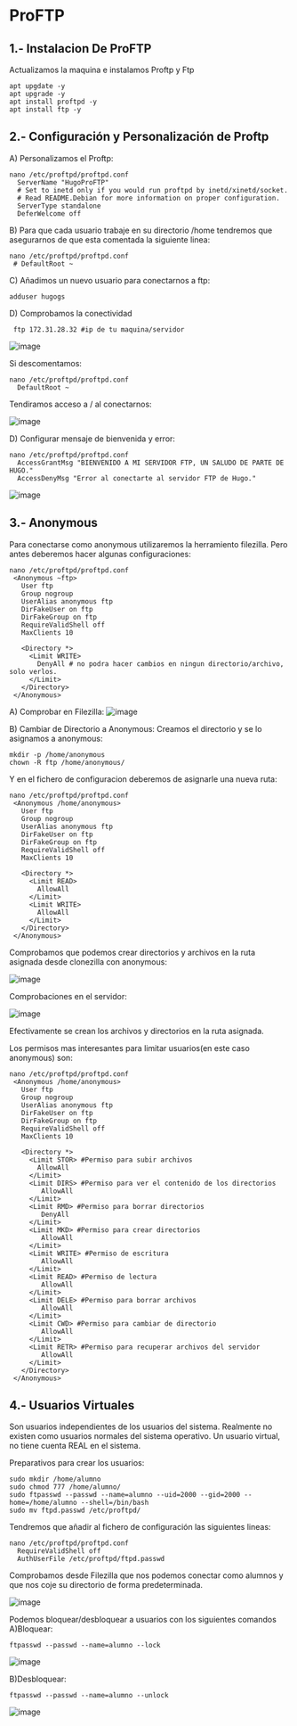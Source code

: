 # ProFTP


## 1.- Instalacion De ProFTP
Actualizamos la maquina e instalamos Proftp y Ftp
```
apt upgdate -y
apt upgrade -y
apt install proftpd -y
apt install ftp -y
```

## 2.- Configuración y Personalización de Proftp
A) Personalizamos el Proftp:
```
nano /etc/proftpd/proftpd.conf
  ServerName "HugoProFTP"
  # Set to inetd only if you would run proftpd by inetd/xinetd/socket.
  # Read README.Debian for more information on proper configuration.
  ServerType standalone
  DeferWelcome off
```
B) Para que cada usuario trabaje en su directorio /home tendremos que asegurarnos de que esta comentada la siguiente linea:
```
nano /etc/proftpd/proftpd.conf
 # DefaultRoot ~
```
C) Añadimos un nuevo usuario para conectarnos a ftp:
```
adduser hugogs
```
D) Comprobamos la conectividad
```
 ftp 172.31.28.32 #ip de tu maquina/servidor
```
![image](https://github.com/HugoGonzalezSalas/Proftpd/assets/114906900/f1058cb8-f415-4088-b877-2a09708e1124)

Si descomentamos:
```
nano /etc/proftpd/proftpd.conf
  DefaultRoot ~
```
Tendiramos acceso a / al conectarnos:

![image](https://github.com/HugoGonzalezSalas/Proftpd/assets/114906900/68086a48-dc99-4626-91b1-6d5b22d1d2ab)

D) Configurar mensaje de bienvenida y error:
```
nano /etc/proftpd/proftpd.conf
  AccessGrantMsg "BIENVENIDO A MI SERVIDOR FTP, UN SALUDO DE PARTE DE HUGO."
  AccessDenyMsg "Error al conectarte al servidor FTP de Hugo."
```
![image](https://github.com/HugoGonzalezSalas/Proftpd/assets/114906900/5edde289-e29d-4e54-9111-6d95dffb8549)

## 3.- Anonymous

Para conectarse como anonymous utilizaremos la herramiento filezilla. Pero antes deberemos hacer algunas configuraciones:
```
nano /etc/proftpd/proftpd.conf
 <Anonymous ~ftp>
   User ftp
   Group nogroup
   UserAlias anonymous ftp
   DirFakeUser on ftp
   DirFakeGroup on ftp
   RequireValidShell off
   MaxClients 10

   <Directory *>
     <Limit WRITE>
       DenyAll # no podra hacer cambios en ningun directorio/archivo, solo verlos.
     </Limit>
   </Directory>
 </Anonymous>
```
A) Comprobar en Filezilla:
![image](https://github.com/HugoGonzalezSalas/Proftpd/assets/114906900/440a2ea5-1269-4efb-a34b-3b6fe556141a)

B) Cambiar de Directorio a Anonymous:
Creamos el directorio y se lo asignamos a anonymous:
```
mkdir -p /home/anonymous
chown -R ftp /home/anonymous/
```
Y en el fichero de configuracion deberemos de asignarle una nueva ruta:
```
nano /etc/proftpd/proftpd.conf
 <Anonymous /home/anonymous>
   User ftp
   Group nogroup
   UserAlias anonymous ftp
   DirFakeUser on ftp
   DirFakeGroup on ftp
   RequireValidShell off
   MaxClients 10

   <Directory *>
     <Limit READ>
       AllowAll
     </Limit>
     <Limit WRITE>
       AllowAll
     </Limit>
   </Directory>
 </Anonymous>
```
Comprobamos que podemos crear directorios y archivos en la ruta asignada desde clonezilla con anonymous:

![image](https://github.com/HugoGonzalezSalas/Proftpd/assets/114906900/b419445b-eb5e-41e8-94bc-1fe0978a28d3)

Comprobaciones en el servidor:

![image](https://github.com/HugoGonzalezSalas/Proftpd/assets/114906900/0009c70a-cf28-4ac6-a80e-62a50d64f7db)

Efectivamente se crean los archivos y directorios en la ruta asignada.

Los permisos mas interesantes para limitar usuarios(en este caso anonymous) son:
```
nano /etc/proftpd/proftpd.conf
 <Anonymous /home/anonymous>
   User ftp
   Group nogroup
   UserAlias anonymous ftp
   DirFakeUser on ftp
   DirFakeGroup on ftp
   RequireValidShell off
   MaxClients 10

   <Directory *>
     <Limit STOR> #Permiso para subir archivos
       AllowAll
     </Limit>
     <Limit DIRS> #Permiso para ver el contenido de los directorios
        AllowAll
     </Limit>
     <Limit RMD> #Permiso para borrar directorios
        DenyAll
     </Limit>
     <Limit MKD> #Permiso para crear directorios
        AllowAll
     </Limit>
     <Limit WRITE> #Permiso de escritura
        AllowAll
     </Limit>
     <Limit READ> #Permiso de lectura
        AllowAll
     </Limit>
     <Limit DELE> #Permiso para borrar archivos
        AllowAll
     </Limit>
     <Limit CWD> #Permiso para cambiar de directorio
        AllowAll
     </Limit>
     <Limit RETR> #Permiso para recuperar archivos del servidor
        AllowAll
     </Limit>
   </Directory>
 </Anonymous>
```
## 4.- Usuarios Virtuales
Son usuarios independientes de los usuarios del sistema. Realmente no existen como usuarios normales del sistema operativo. Un usuario virtual, no tiene cuenta REAL en el sistema.

Preparativos para crear los usuarios:
```
sudo mkdir /home/alumno
sudo chmod 777 /home/alumno/
sudo ftpasswd --passwd --name=alumno --uid=2000 --gid=2000 --home=/home/alumno --shell=/bin/bash
sudo mv ftpd.passwd /etc/proftpd/
```
Tendremos que añadir al fichero de configuración las siguientes lineas:
```
nano /etc/proftpd/proftpd.conf
  RequireValidShell off
  AuthUserFile /etc/proftpd/ftpd.passwd
```
Comprobamos desde Filezilla que nos podemos conectar como alumnos y que nos coje su directorio de forma predeterminada.

![image](https://github.com/HugoGonzalezSalas/Proftpd/assets/114906900/9b031824-3fa4-48dd-8709-d4f7f92ee305)

Podemos bloquear/desbloquear a usuarios con los siguientes comandos
A)Bloquear:
```
ftpasswd --passwd --name=alumno --lock
```

![image](https://github.com/HugoGonzalezSalas/Proftpd/assets/114906900/5c41f7bf-38ac-422b-bca1-a0a3d3446014)


B)Desbloquear:
```
ftpasswd --passwd --name=alumno --unlock
```
![image](https://github.com/HugoGonzalezSalas/Proftpd/assets/114906900/84a22068-a378-4c49-8f8e-31734b0830c5)



